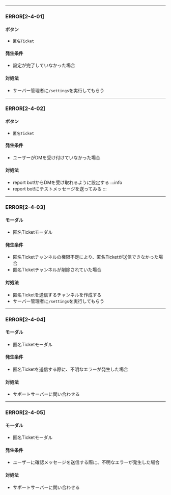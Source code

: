 
---

### ERROR[2-4-01]
#### ボタン
- `匿名Ticket`
#### 発生条件
- 設定が完了していなかった場合
#### 対処法
- サーバー管理者に`/settings`を実行してもらう

---

### ERROR[2-4-02]
#### ボタン
- `匿名Ticket`
#### 発生条件
- ユーザーがDMを受け付けていなかった場合
#### 対処法
- report bot!からDMを受け取れるように設定する
:::info
- report bot!にテストメッセージを送ってみる
:::

---

### ERROR[2-4-03]
#### モーダル
- 匿名Ticketモーダル
#### 発生条件
- 匿名Ticketチャンネルの権限不足により、匿名Ticketが送信できなかった場合
- 匿名TIcketチャンネルが削除されていた場合
#### 対処法
- 匿名Ticketを送信するチャンネルを作成する
- サーバー管理者に`/settings`を実行してもらう

---

### ERROR[2-4-04]
#### モーダル
- 匿名Ticketモーダル
#### 発生条件
- 匿名Ticketを送信する際に、不明なエラーが発生した場合
#### 対処法
- サポートサーバーに問い合わせる

---

### ERROR[2-4-05]
#### モーダル
- 匿名Ticketモーダル
#### 発生条件
- ユーザーに確認メッセージを送信する際に、不明なエラーが発生した場合
#### 対処法
- サポートサーバーに問い合わせる